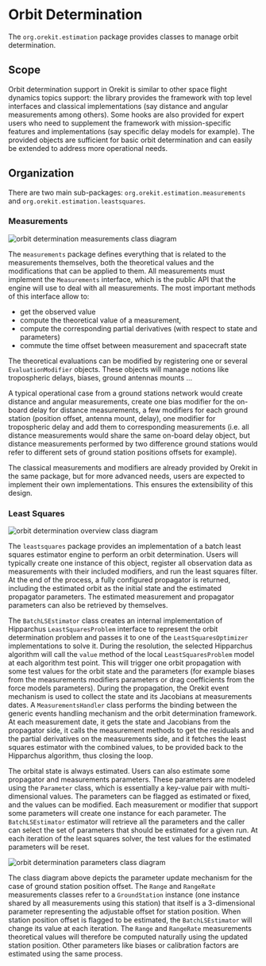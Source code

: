 <!--- Copyright 2002-2016 CS Systèmes d'Information
  Licensed under the Apache License, Version 2.0 (the "License");
  you may not use this file except in compliance with the License.
  You may obtain a copy of the License at
  
    http://www.apache.org/licenses/LICENSE-2.0
  
  Unless required by applicable law or agreed to in writing, software
  distributed under the License is distributed on an "AS IS" BASIS,
  WITHOUT WARRANTIES OR CONDITIONS OF ANY KIND, either express or implied.
  See the License for the specific language governing permissions and
  limitations under the License.
-->
Orbit Determination
===================

The `org.orekit.estimation` package provides classes to manage orbit determination.
    
Scope
-----

Orbit determination support in Orekit is similar to other space flight dynamics topics
support: the library provides the framework with top level interfaces and classical
implementations (say distance and angular measurements among others). Some hooks are
also provided for expert users who need to supplement the framework with mission-specific
features and implementations (say specific delay models for example). The provided objects
are sufficient for basic orbit determination and can easily be extended to address more
operational needs.

Organization
------------

There are two main sub-packages: `org.orekit.estimation.measurements` and `org.orekit.estimation.leastsquares`.

### Measurements

![orbit determination measurements class diagram](../images/design/orbit-determination-measurements-class-diagram.png)

The `measurements` package defines everything that is related to the measurements themselves, both the theoretical
values and the modifications that can be applied to them. All measurements must implement the `Measurements`
interface, which is the public API that the engine will use to deal with all measurements. The most important
methods of this interface allow to:

* get the observed value
* compute the theoretical value of a measurement,
* compute the corresponding partial derivatives (with respect to state and parameters)
* commute the time offset between measurement and spacecraft state

The theoretical evaluations can be modified by registering one or several `EvaluationModifier`
objects. These objects will manage notions like tropospheric delays, biases, ground antennas mounts ...

A typical operational case from a ground stations network would create distance and angular measurements, create
one bias modifier for the on-board delay for distance measurements, a few modifiers for each ground station
(position offset, antenna mount, delay), one modifier for tropospheric delay and add them to corresponding measurements
(i.e. all distance measurements would share the same on-board delay object, but distance measurements performed
by two difference ground stations would refer to different sets of ground station positions offsets for example).

The classical measurements and modifiers are already provided by Orekit in the same package, but for more advanced
needs, users are expected to implement their own implementations. This ensures the extensibility of this design.

### Least Squares

![orbit determination overview class diagram](../images/design/orbit-determination-overview-class-diagram.png)

The `leastsquares` package provides an implementation of a batch least squares estimator engine to perform an orbit
determination. Users will typically create one instance of this object, register all observation data as measurements
with their included modifiers, and run the least squares filter. At the end of the process, a fully configured propagator
is returned, including the estimated orbit as the initial state and the estimated propagator parameters. The estimated
measurement and propagator parameters can also be retrieved by themselves.

The `BatchLSEstimator` class creates an internal implementation of Hipparchus `LeastSquaresProblem` interface
to represent the orbit determination problem and passes it to one of the `LeastSquaresOptimizer` implementations to
solve it. During the resolution, the selected Hipparchus algorithm will call the `value` method of the
local `LeastSquaresProblem` model at each algorithm test point. This will trigger one orbit propagation with
some test values for the orbit state and the parameters (for example biases from the measurements modifiers parameters
or drag coefficients from the force models parameters). During the propagation, the Orekit event mechanism is used to
collect the state and its Jacobians at measurements dates. A `MeasurementsHandler` class performs the binding between the
generic events handling mechanism and the orbit determination framework. At each measurement date, it gets the state
and Jacobians from the propagator side, it calls the measurement methods to get the residuals and the partial
derivatives on the measurements side, and it fetches the least squares estimator with the combined values, to be
provided back to the Hipparchus algorithm, thus closing the loop.

The orbital state is always estimated. Users can also estimate some propagator  and measurements parameters. These parameters
are modeled using the `Parameter` class, which is essentially  a key-value pair with multi-dimensional values. The
parameters can be flagged as estimated or fixed, and the values can be modified. Each measurement or modifier that
support some parameters will create one instance for each parameter. The `BatchLSEstimator` estimator will retrieve
all the parameters and the caller can select the set of parameters that should be estimated for a given run. At each
iteration of the least squares solver, the test values for the estimated parameters will be reset.

![orbit determination parameters class diagram](../images/design/orbit-determination-parameters-class-diagram.png)

The class diagram above depicts the parameter update mechanism for the case of ground station position offset. The
`Range` and `RangeRate` measurements classes refer to a `GroundStation` instance (one instance shared by all
measurements using this station) that itself is a 3-dimensional parameter representing the adjustable
offset for station position. When station position offset is flagged to be estimated, the `BatchLSEstimator` will
change its value at each iteration. The `Range` and `RangeRate` measurements theoretical values will therefore
be computed naturally using the updated station position. Other parameters like biases or calibration factors
are estimated using the same process.

